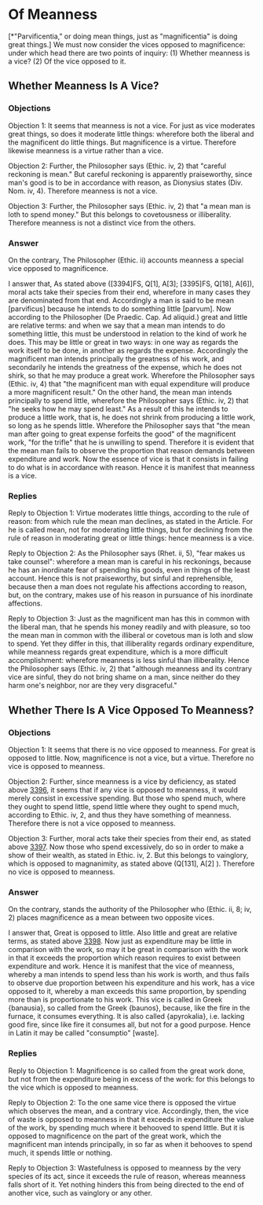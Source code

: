 # Of Meanness

[*"Parvificentia," or doing mean things, just as   "magnificentia" is doing great things.]  We must now consider the vices opposed to magnificence: under which head there are two points of inquiry:
(1) Whether meanness is a vice?
(2) Of the vice opposed to it.
## Whether Meanness Is A Vice?

### Objections

Objection 1: It seems that meanness is not a vice. For just as vice moderates great things, so does it moderate little things: wherefore both the liberal and the magnificent do little things. But magnificence is a virtue. Therefore likewise meanness is a virtue rather than a vice.

Objection 2: Further, the Philosopher says (Ethic. iv, 2) that "careful reckoning is mean." But careful reckoning is apparently praiseworthy, since man's good is to be in accordance with reason, as Dionysius states (Div. Nom. iv, 4). Therefore meanness is not a vice.

Objection 3: Further, the Philosopher says (Ethic. iv, 2) that "a mean man is loth to spend money." But this belongs to covetousness or illiberality. Therefore meanness is not a distinct vice from the others.

### Answer

On the contrary, The Philosopher (Ethic. ii) accounts meanness a special vice opposed to magnificence.

I answer that, As stated above ([3394]FS, Q[1], A[3]; [3395]FS, Q[18], A[6]), moral acts take their species from their end, wherefore in many cases they are denominated from that end. Accordingly a man is said to be mean [parvificus] because he intends to do something little [parvum]. Now according to the Philosopher (De Praedic. Cap. Ad aliquid.) great and little are relative terms: and when we say that a mean man intends to do something little, this must be understood in relation to the kind of work he does. This may be little or great in two ways: in one way as regards the work itself to be done, in another as regards the expense. Accordingly the magnificent man intends principally the greatness of his work, and secondarily he intends the greatness of the expense, which he does not shirk, so that he may produce a great work. Wherefore the Philosopher says (Ethic. iv, 4) that "the magnificent man with equal expenditure will produce a more magnificent result." On the other hand, the mean man intends principally to spend little, wherefore the Philosopher says (Ethic. iv, 2) that "he seeks how he may spend least." As a result of this he intends to produce a little work, that is, he does not shrink from producing a little work, so long as he spends little. Wherefore the Philosopher says that "the mean man after going to great expense forfeits the good" of the magnificent work, "for the trifle" that he is unwilling to spend. Therefore it is evident that the mean man fails to observe the proportion that reason demands between expenditure and work. Now the essence of vice is that it consists in failing to do what is in accordance with reason. Hence it is manifest that meanness is a vice.

### Replies

Reply to Objection 1: Virtue moderates little things, according to the rule of reason: from which rule the mean man declines, as stated in the Article. For he is called mean, not for moderating little things, but for declining from the rule of reason in moderating great or little things: hence meanness is a vice.

Reply to Objection 2: As the Philosopher says (Rhet. ii, 5), "fear makes us take counsel": wherefore a mean man is careful in his reckonings, because he has an inordinate fear of spending his goods, even in things of the least account. Hence this is not praiseworthy, but sinful and reprehensible, because then a man does not regulate his affections according to reason, but, on the contrary, makes use of his reason in pursuance of his inordinate affections.

Reply to Objection 3: Just as the magnificent man has this in common with the liberal man, that he spends his money readily and with pleasure, so too the mean man in common with the illiberal or covetous man is loth and slow to spend. Yet they differ in this, that illiberality regards ordinary expenditure, while meanness regards great expenditure, which is a more difficult accomplishment: wherefore meanness is less sinful than illiberality. Hence the Philosopher says (Ethic. iv, 2) that "although meanness and its contrary vice are sinful, they do not bring shame on a man, since neither do they harm one's neighbor, nor are they very disgraceful."
## Whether There Is A Vice Opposed To Meanness?

### Objections

Objection 1: It seems that there is no vice opposed to meanness. For great is opposed to little. Now, magnificence is not a vice, but a virtue. Therefore no vice is opposed to meanness.

Objection 2: Further, since meanness is a vice by deficiency, as stated above [3396](A[1]), it seems that if any vice is opposed to meanness, it would merely consist in excessive spending. But those who spend much, where they ought to spend little, spend little where they ought to spend much, according to Ethic. iv, 2, and thus they have something of meanness. Therefore there is not a vice opposed to meanness.

Objection 3: Further, moral acts take their species from their end, as stated above [3397](A[1]). Now those who spend excessively, do so in order to make a show of their wealth, as stated in Ethic. iv, 2. But this belongs to vainglory, which is opposed to magnanimity, as stated above (Q[131], A[2] ). Therefore no vice is opposed to meanness.

### Answer

On the contrary, stands the authority of the Philosopher who (Ethic. ii, 8; iv, 2) places magnificence as a mean between two opposite vices.

I answer that, Great is opposed to little. Also little and great are relative terms, as stated above [3398](A[1]). Now just as expenditure may be little in comparison with the work, so may it be great in comparison with the work in that it exceeds the proportion which reason requires to exist between expenditure and work. Hence it is manifest that the vice of meanness, whereby a man intends to spend less than his work is worth, and thus fails to observe due proportion between his expenditure and his work, has a vice opposed to it, whereby a man exceeds this same proportion, by spending more than is proportionate to his work. This vice is called in Greek {banausia}, so called from the Greek {baunos}, because, like the fire in the furnace, it consumes everything. It is also called {apyrokalia}, i.e. lacking good fire, since like fire it consumes all, but not for a good purpose. Hence in Latin it may be called "consumptio" [waste].

### Replies

Reply to Objection 1: Magnificence is so called from the great work done, but not from the expenditure being in excess of the work: for this belongs to the vice which is opposed to meanness.

Reply to Objection 2: To the one same vice there is opposed the virtue which observes the mean, and a contrary vice. Accordingly, then, the vice of waste is opposed to meanness in that it exceeds in expenditure the value of the work, by spending much where it behooved to spend little. But it is opposed to magnificence on the part of the great work, which the magnificent man intends principally, in so far as when it behooves to spend much, it spends little or nothing.

Reply to Objection 3: Wastefulness is opposed to meanness by the very species of its act, since it exceeds the rule of reason, whereas meanness falls short of it. Yet nothing hinders this from being directed to the end of another vice, such as vainglory or any other.
